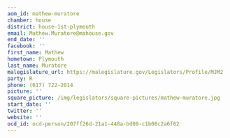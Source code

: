 ```yaml
---
aom_id: mathew-muratore
chamber: house
district: house-1st-plymouth
email: Mathew.Muratore@mahouse.gov
end_date: ''
facebook: ''
first_name: Mathew
hometown: Plymouth
last_name: Muratore
malegislature_url: https://malegislature.gov/Legislators/Profile/MJM2
party: R
phone: (617) 722-2014
picture: ''
square_picture: /img/legislators/square-pictures/mathew-muratore.jpg
start_date: ''
twitter: ''
website: ''
ocd_id: ocd-person/207ff26d-21a1-448a-bd09-c1b08c2a6f62
---
```

